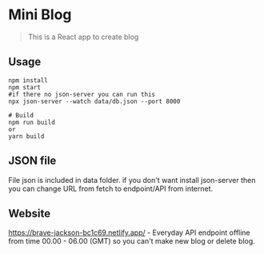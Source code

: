 # Mini Blog

> This is a React app to create blog

## Usage

```
npm install
npm start
#if there no json-server you can run this
npx json-server --watch data/db.json --port 8000

# Build
npm run build
or
yarn build
```

## JSON file

File json is included in data folder. if you don't want install json-server then you can change URL from fetch to endpoint/API from internet.

## Website

https://brave-jackson-bc1c69.netlify.app/ - Everyday API endpoint offline from time 00.00 - 06.00 (GMT) so you can't make new blog or delete blog.
